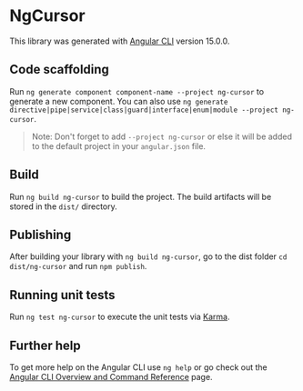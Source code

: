 # NgCursor

This library was generated with [Angular CLI](https://github.com/angular/angular-cli) version 15.0.0.

## Code scaffolding

Run `ng generate component component-name --project ng-cursor` to generate a new component. You can also use `ng generate directive|pipe|service|class|guard|interface|enum|module --project ng-cursor`.
> Note: Don't forget to add `--project ng-cursor` or else it will be added to the default project in your `angular.json` file. 

## Build

Run `ng build ng-cursor` to build the project. The build artifacts will be stored in the `dist/` directory.

## Publishing

After building your library with `ng build ng-cursor`, go to the dist folder `cd dist/ng-cursor` and run `npm publish`.

## Running unit tests

Run `ng test ng-cursor` to execute the unit tests via [Karma](https://karma-runner.github.io).

## Further help

To get more help on the Angular CLI use `ng help` or go check out the [Angular CLI Overview and Command Reference](https://angular.io/cli) page.
